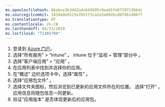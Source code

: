 ```yaml
---
ms.openlocfilehash: 66abce3b3dd2adc645695c9aab5fe6729713bbdc
ms.sourcegitcommit: 143dade9125e7b5173ca2a3a902bcd6f4b14067f
ms.translationtype: HT
ms.contentlocale: zh-CN
ms.lasthandoff: 04/23/2019
ms.locfileid: "71301794"
---
```


1. 登录到 [Azure 门户](https://portal.azure.com)。  
2. 选择“所有服务”   > “Intune”  。 Intune 位于“监视 + 管理”部分中  。  
3. 选择“客户端应用”   > “应用”  。
4. 在应用列表中找到并选择你的应用。  
5. 在“概述”  边栏选项卡中，选择“属性”  。  
6. 选择“应用包文件”  。  
7. 选择文件夹图标，然后浏览到已更新的应用文件所在的位置。 选择“打开”  。 应用信息将随包信息一同更新。  
8. 验证“应用版本”  是否体现更新后的应用包。  
